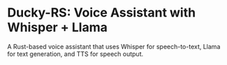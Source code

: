 # Ducky-RS: Voice Assistant with Whisper + Llama

A Rust-based voice assistant that uses Whisper for speech-to-text, Llama for text generation, and TTS for speech output.
